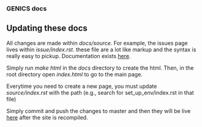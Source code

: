 ### GENICS docs

## Updating these docs

All changes are made within *docs/source*. For example, the issues page lives within *issue/index.rst*.
these file are a lot like markup and the syntax is really easy to pickup. Documentation exists 
[here](https://www.sphinx-doc.org/en/master/).


Simply run *make html* in the *docs* directory to create the html. Then, in the root directory open *index.html* to
go to the main page. 


Everytime you need to create a new page, you must update *source/index.rst* with the path (e.g., search for set_up_env/index.rst in that file)


Simply commit and push the changes to master and then they will be live [here](https://pmgates42.github.io/GENICS-docs.github.io) after the site
is recompiled.
